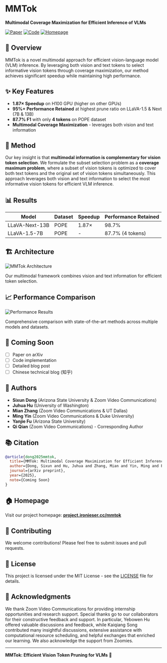 # MMTok

**Multimodal Coverage Maximization for Efficient Inference of VLMs**

[![Paper](https://img.shields.io/badge/Paper-Coming%20Soon-orange)](https://project.ironieser.cc/mmtok)
[![Code](https://img.shields.io/badge/Code-Coming%20Soon-orange)](https://github.com/Ironieser/MMTok)
[![Homepage](https://img.shields.io/badge/Homepage-Live-blue)](https://project.ironieser.cc/mmtok)

## 🚀 Overview

MMTok is a novel multimodal approach for efficient vision-language model (VLM) inference. By leveraging both vision and text tokens to select informative vision tokens through coverage maximization, our method achieves significant speedup while maintaining high performance.

## ✨ Key Features

- **1.87× Speedup** on H100 GPU (higher on other GPUs)
- **95%+ Performance Retained** at highest prune ratio on LLaVA-1.5 & Next (7B & 13B)
- **87.7% F1** with only **4 tokens** on POPE dataset
- **Multimodal Coverage Maximization** - leverages both vision and text information

## 🎯 Method

Our key insight is that **multimodal information is complementary for vision token selection**. We formulate the subset selection problem as a **coverage maximum problem**, where a subset of vision tokens is optimized to cover both text tokens and the original set of vision tokens simultaneously. This approach leverages both vision and text information to select the most informative vision tokens for efficient VLM inference.

## 📊 Results

| Model | Dataset | Speedup | Performance Retained |
|-------|---------|---------|---------------------|
| LLaVA-Next-13B | POPE | 1.87× | 98.7% |
| LLaVA-1.5-7B | POPE | - | 87.7% (4 tokens) |

## 🏗️ Architecture

![MMTok Architecture](images/blog/mmtok/mmtok.jpg)

Our multimodal framework combines vision and text information for efficient token selection.

## 📈 Performance Comparison

![Performance Results](images/blog/mmtok/combined_plots.png)

Comprehensive comparison with state-of-the-art methods across multiple models and datasets.

## 🚧 Coming Soon

- [ ] Paper on arXiv
- [ ] Code implementation
- [ ] Detailed blog post
- [ ] Chinese technical blog (知乎)

## 👥 Authors

- **Sixun Dong** (Arizona State University & Zoom Video Communications)
- **Juhua Hu** (University of Washington)
- **Mian Zhang** (Zoom Video Communications & UT Dallas)
- **Ming Yin** (Zoom Video Communications & Duke University)
- **Yanjie Fu** (Arizona State University)
- **Qi Qian** (Zoom Video Communications) - Corresponding Author

## 📚 Citation

```bibtex
@article{dong2025mmtok,
  title={MMTok: Multimodal Coverage Maximization for Efficient Inference of VLMs},
  author={Dong, Sixun and Hu, Juhua and Zhang, Mian and Yin, Ming and Fu, Yanjie and Qian, Qi},
  journal={arXiv preprint},
  year={2025},
  note={Coming Soon}
}
```

## 🏠 Homepage

Visit our project homepage: **[project.ironieser.cc/mmtok](https://project.ironieser.cc/mmtok)**

## 🤝 Contributing

We welcome contributions! Please feel free to submit issues and pull requests.

## 📄 License

This project is licensed under the MIT License - see the [LICENSE](LICENSE) file for details.

## 🙏 Acknowledgments

We thank Zoom Video Communications for providing internship opportunities and research support. Special thanks go to our collaborators for their constructive feedback and support. In particular, Yebowen Hu offered valuable discussions and feedback, while Kaiqiang Song contributed many insightful discussions, extensive assistance with computational resource scheduling, and helpful exchanges that enriched our learning. We also acknowledge the support from Zoomies.

---

**MMTok: Efficient Vision Token Pruning for VLMs** 🎯
